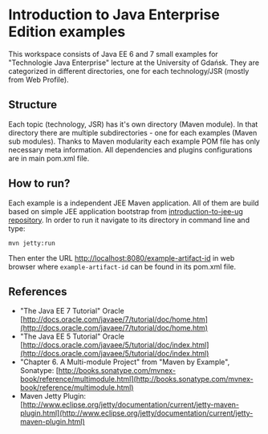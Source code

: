 # Introduction to Java Enterprise Edition examples #

This workspace consists of Java EE 6 and 7 small examples for "Technologie Java Enterprise" lecture at the University of Gdańsk. They are categorized in different directories, one for each technology/JSR (mostly from Web Profile).

## Structure ##

Each topic (technology, JSR) has it's own directory (Maven module). In that directory there are multiple subdirectories - one for each examples (Maven sub modules). Thanks to Maven modularity each example POM file has only necessary meta information. All dependencies and plugins configurations are in main pom.xml file.

## How to run? ##

Each example is a independent JEE Maven application. All of them are build based on simple JEE application bootstrap from [introduction-to-jee-ug repository](https://github.com/Smoczysko/introduction-to-jee-ug). In order to run it navigate to its directory in command line and type:

`mvn jetty:run`

Then enter the URL [http://localhost:8080/example-artifact-id](http://localhost:8080/example-artifact-id) in web browser where `example-artifact-id` can be found in its pom.xml file.

## References ##

* "The Java EE 7 Tutorial" Oracle [http://docs.oracle.com/javaee/7/tutorial/doc/home.htm](http://docs.oracle.com/javaee/7/tutorial/doc/home.htm)
* "The Java EE 5 Tutorial" Oracle [http://docs.oracle.com/javaee/5/tutorial/doc/index.html](http://docs.oracle.com/javaee/5/tutorial/doc/index.html)
* "Chapter 6. A Multi-module Project" from "Maven by Example", Sonatype: [http://books.sonatype.com/mvnex-book/reference/multimodule.html](http://books.sonatype.com/mvnex-book/reference/multimodule.html)
* Maven Jetty Plugin: [http://www.eclipse.org/jetty/documentation/current/jetty-maven-plugin.html](http://www.eclipse.org/jetty/documentation/current/jetty-maven-plugin.html)